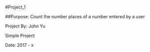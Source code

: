 #Project_1

##Purpose: Count the number places of a number entered by a user

Project By: John Yu

Simple Project

Date: 2017 - x
